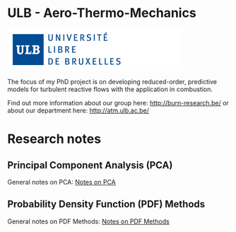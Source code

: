 # ULB - Aero-Thermo-Mechanics

![Screenshot](/DWGs/logoulb.gif)

The focus of my PhD project is on developing reduced-order, predictive models for turbulent reactive flows with the application in combustion.

Find out more information about our group here: http://burn-research.be/ or about our department here: http://atm.ulb.ac.be/

# Research notes

## Principal Component Analysis (PCA)

General notes on PCA: [Notes on PCA](https://github.com/camillejr/ulb-atm-phd/raw/master/PCA/PCA.pdf)

## Probability Density Function (PDF) Methods

General notes on PDF Methods: [Notes on PDF Methods](https://github.com/camillejr/ulb-atm-phd/raw/master/PDF-methods/PDF-methods.pdf)
